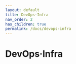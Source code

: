 ```yaml
---
layout: default
title: DevOps·Infra
nav_order: 2
has_children: true
permalink: /docs/devops-infra
---
```


# DevOps·Infra

